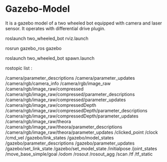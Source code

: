 # Gazebo-Model

It is a gazebo model of a two wheeled bot equipped with camera and laser sensor. It operates with differential drive plugin.

roslaunch two_wheeled_bot rviz.launch 

rosrun gazebo_ros gazebo 

roslaunch two_wheeled_bot spawn.launch 


rostopic list :

/camera/parameter_descriptions
/camera/parameter_updates
/camera/rgb/camera_info
/camera/rgb/image_raw
/camera/rgb/image_raw/compressed
/camera/rgb/image_raw/compressed/parameter_descriptions
/camera/rgb/image_raw/compressed/parameter_updates
/camera/rgb/image_raw/compressedDepth
/camera/rgb/image_raw/compressedDepth/parameter_descriptions
/camera/rgb/image_raw/compressedDepth/parameter_updates
/camera/rgb/image_raw/theora
/camera/rgb/image_raw/theora/parameter_descriptions
/camera/rgb/image_raw/theora/parameter_updates
/clicked_point
/clock
/cmd_vel
/gazebo/link_states
/gazebo/model_states
/gazebo/parameter_descriptions
/gazebo/parameter_updates
/gazebo/set_link_state
/gazebo/set_model_state
/initialpose
/joint_states
/move_base_simple/goal
/odom
/rosout
/rosout_agg
/scan
/tf
/tf_static
